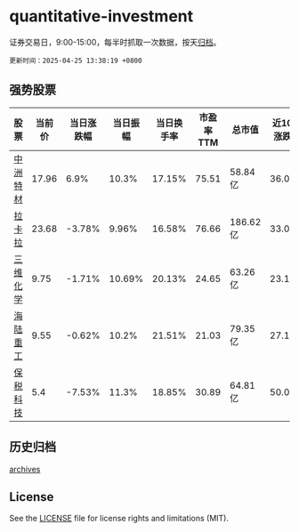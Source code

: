 # quantitative-investment

证券交易日，9:00-15:00，每半时抓取一次数据，按天[归档](archives)。

`更新时间：2025-04-25 13:38:19 +0800`

## 强势股票

|股票|当前价|当日涨跌幅|当日振幅|当日换手率|市盈率TTM|总市值|近10日涨跌幅|
|----|----|----|----|----|----|----|----|
|[中洲特材](https://xueqiu.com/S/SZ300963)|17.96|6.9%|10.3%|17.15%|75.51|58.84亿|36.06%|
|[拉卡拉](https://xueqiu.com/S/SZ300773)|23.68|-3.78%|9.96%|16.58%|76.66|186.62亿|33.03%|
|[三维化学](https://xueqiu.com/S/SZ002469)|9.75|-1.71%|10.69%|20.13%|24.65|63.26亿|23.11%|
|[海陆重工](https://xueqiu.com/S/SZ002255)|9.55|-0.62%|10.2%|21.51%|21.03|79.35亿|27.16%|
|[保税科技](https://xueqiu.com/S/SH600794)|5.4|-7.53%|11.3%|18.85%|30.89|64.81亿|50.0%|

## 历史归档

[archives](archives)

## License

See the [LICENSE](LICENSE) file for license rights and limitations (MIT).